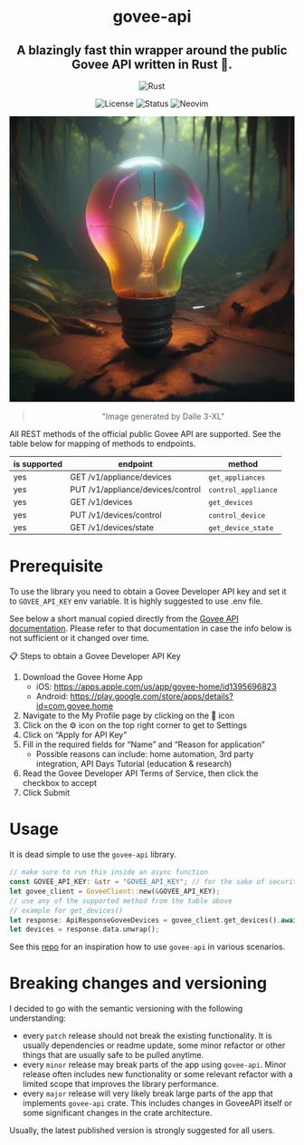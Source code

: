 <div align="center">

# govee-api

## A blazingly fast thin wrapper around the public Govee API written in Rust 🚀.

</div>

<div align="center">

![Rust](https://img.shields.io/badge/Made%20with%20Rust-darkred.svg?style=for-the-badge&logo=rust&logoColor=white)

</div>

<div align="center">

![License](https://img.shields.io/badge/License-MIT-brightgreen?style=flat-square)
![Status](https://img.shields.io/badge/Status-Beta-informational?style=flat-square)
![Neovim](https://img.shields.io/badge/Neovim-0.9+-green.svg?style=flat-square&logo=Neovim&logoColor=white)

![logo](./logo.jpg)

> "Image generated by Dalle 3-XL"

</div>

All REST methods of the official public Govee API are supported. See the table below for mapping of methods to endpoints.

| is supported | endpoint                          | method              |
| ------------ | --------------------------------- | ------------------- |
| yes          | GET /v1/appliance/devices         | `get_appliances`    |
| yes          | PUT /v1/appliance/devices/control | `control_appliance` |
| yes          | GET /v1/devices                   | `get_devices`       |
| yes          | PUT /v1/devices/control           | `control_device`    |
| yes          | GET /v1/devices/state             | `get_device_state`  |

# Prerequisite

To use the library you need to obtain a Govee Developer API key and set it to `GOVEE_API_KEY` env variable. It is highly suggested to use .env file.

See below a short manual copied directly from the [Govee API documentation](https://app-h5.govee.com/share/community?client=0&postId=124855). Please refer to that documentation in case the info below is not sufficient or it changed over time.

📋 Steps to obtain a Govee Developer API Key

1. Download the Govee Home App
   - iOS: https://apps.apple.com/us/app/govee-home/id1395696823
   - Android: https://play.google.com/store/apps/details?id=com.govee.home
2. Navigate to the My Profile page by clicking on the 👤 icon
3. Click on the ⚙️ icon on the top right corner to get to Settings
4. Click on “Apply for API Key”
5. Fill in the required fields for “Name” and “Reason for application”
   - Possible reasons can include: home automation, 3rd party integration, API Days Tutorial (education & research)
6. Read the Govee Developer API Terms of Service, then click the checkbox to accept
7. Click Submit

# Usage

It is dead simple to use the `govee-api` library.

```rust
// make sure to run this inside an async function
const GOVEE_API_KEY: &str = "GOVEE_API_KEY"; // for the sake of security, please make sure this is read from env variable.
let govee_client = GoveeClient::new(&GOVEE_API_KEY);
// use any of the supported method from the table above
// example for get_devices()
let response: ApiResponseGoveeDevices = govee_client.get_devices().await;
let devices = response.data.unwrap();
```

See this [repo](https://github.com/mgierada/rust_that_light) for an inspiration how to use `govee-api` in various scenarios.

# Breaking changes and versioning

I decided to go with the semantic versioning with the following understanding:

- every `patch` release should not break the existing functionality. It is usually dependencies or readme update, some minor refactor or other things that are usually safe to be pulled anytime.
- every `minor` release may break parts of the app using `govee-api`. Minor release often includes new functionality or some relevant refactor with a limited scope that improves the library performance.
- every `major` release will very likely break large parts of the app that implements `govee-api` crate. This includes changes in GoveeAPI itself or some significant changes in the crate architecture.

Usually, the latest published version is strongly suggested for all users.
